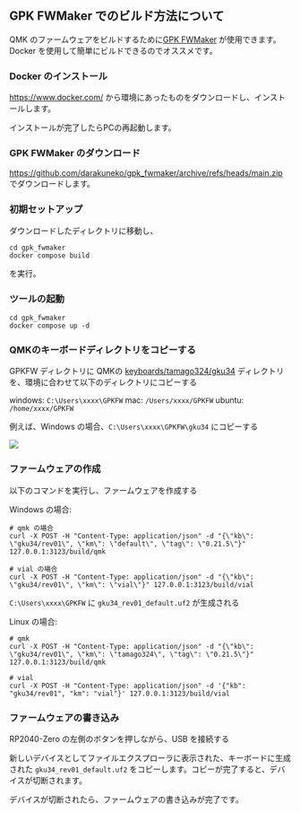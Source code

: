 ## GPK FWMaker でのビルド方法について

QMK のファームウェアをビルドするために[GPK FWMaker](https://github.com/darakuneko/gpk_fwmaker) が使用できます。
Docker を使用して簡単にビルドできるのでオススメです。

### Docker のインストール

https://www.docker.com/ から環境にあったものをダウンロードし、インストールします。

インストールが完了したらPCの再起動します。

### GPK FWMaker のダウンロード

https://github.com/darakuneko/gpk_fwmaker/archive/refs/heads/main.zip でダウンロードします。

### 初期セットアップ

ダウンロードしたディレクトリに移動し、

```
cd gpk_fwmaker
docker compose build
```

を実行。

### ツールの起動

```
cd gpk_fwmaker
docker compose up -d
```

### QMKのキーボードディレクトリをコピーする

GPKFW ディレクトリに QMKの [keyboards/tamago324/gku34](https://github.com/tamago324/qmk_firmware/tree/tamago324_v2/keyboards/tamago324/gku34) ディレクトリを、環境に合わせて以下のディレクトリにコピーする

windows: `C:\Users\xxxx\GPKFW`
mac: `/Users/xxxx/GPKFW`
ubuntu: `/home/xxxx/GPKFW`

例えば、Windows の場合、`C:\Users\xxxx\GPKFW\gku34` にコピーする

![](assets/1_10.png)

### ファームウェアの作成

以下のコマンドを実行し、ファームウェアを作成する

Windows の場合:

```
# qmk の場合
curl -X POST -H "Content-Type: application/json" -d "{\"kb\": \"gku34/rev01\", \"km\": \"default\", \"tag\": \"0.21.5\"}" 127.0.0.1:3123/build/qmk

# vial の場合
curl -X POST -H "Content-Type: application/json" -d "{\"kb\": \"gku34/rev01\", \"km\": \"vial\"}" 127.0.0.1:3123/build/vial
```

`C:\Users\xxxx\GPKFW` に `gku34_rev01_default.uf2` が生成される

Linux の場合:

```
# qmk
curl -X POST -H "Content-Type: application/json" -d "{\"kb\": \"gku34/rev01\", \"km\": \"tamago324\", \"tag\": \"0.21.5\"}" 127.0.0.1:3123/build/qmk

# vial
curl -X POST -H "Content-Type: application/json" -d '{"kb": "gku34/rev01", "km": "vial"}' 127.0.0.1:3123/build/vial
```

### ファームウェアの書き込み

RP2040-Zero の左側のボタンを押しながら、USB を接続する

新しいデバイスとしてファイルエクスプローラに表示された、キーボードに生成された `gku34_rev01_default.uf2` をコピーします。コピーが完了すると、デバイスが切断されます。

デバイスが切断されたら、ファームウェアの書き込みが完了です。
